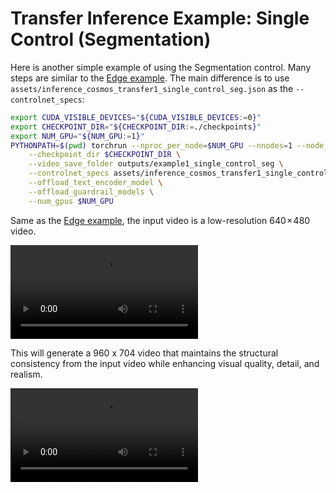 # Transfer Inference Example: Single Control (Segmentation)

Here is another simple example of using the Segmentation control. Many steps are similar to the [Edge example](/examples/inference_cosmos_transfer1_7b.md#example-1-single-control-edge). The main difference is to use `assets/inference_cosmos_transfer1_single_control_seg.json` as the `--controlnet_specs`:

```bash
export CUDA_VISIBLE_DEVICES="${CUDA_VISIBLE_DEVICES:=0}"
export CHECKPOINT_DIR="${CHECKPOINT_DIR:=./checkpoints}"
export NUM_GPU="${NUM_GPU:=1}"
PYTHONPATH=$(pwd) torchrun --nproc_per_node=$NUM_GPU --nnodes=1 --node_rank=0 cosmos_transfer1/diffusion/inference/transfer.py \
    --checkpoint_dir $CHECKPOINT_DIR \
    --video_save_folder outputs/example1_single_control_seg \
    --controlnet_specs assets/inference_cosmos_transfer1_single_control_seg.json \
    --offload_text_encoder_model \
    --offload_guardrail_models \
    --num_gpus $NUM_GPU
```
Same as the [Edge example](/examples/inference_cosmos_transfer1_7b.md#example-1-single-control-edge), the input video is a low-resolution 640 × 480 video.

<video src="https://github.com/user-attachments/assets/91c99bc4-8cda-434e-ade8-6735ba9fbda4">
  Your browser does not support the video tag.
</video>

This will generate a 960 x 704 video that maintains the structural consistency from the input video while enhancing visual quality, detail, and realism.

<video src="https://github.com/user-attachments/assets/08058680-be85-4571-81b2-cd56b51e41f5">
  Your browser does not support the video tag.
</video>
